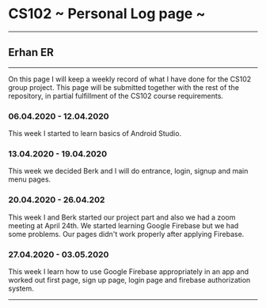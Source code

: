 # CS102 ~ Personal Log page ~
****
## Erhan ER
****

On this page I will keep a weekly record of what I have done for the CS102 group project. This page will be submitted together with the rest of the repository, in partial fulfillment of the CS102 course requirements.

### 06.04.2020 - 12.04.2020
This week I started to learn basics of Android Studio.

### 13.04.2020 - 19.04.2020
This week we decided Berk and I will do entrance, login, signup and main menu pages.

### 20.04.2020 - 26.04.202
This week I and Berk started our project part and also we had a zoom meeting at April 24th. We started learning Google Firebase but we had some problems. Our pages didn't work properly after applying Firebase.

### 27.04.2020 - 03.05.2020
This week I learn how to use Google Firebase appropriately in an app and worked out first page, sign up page, login page and firebase authorization system.

****